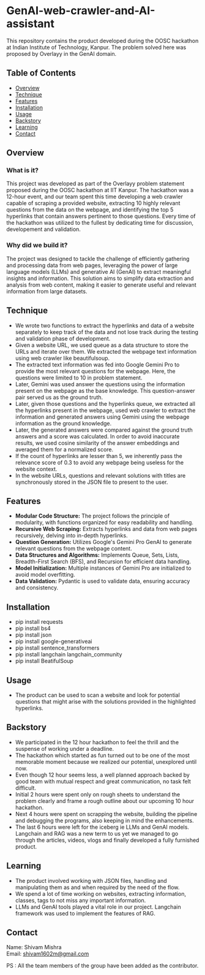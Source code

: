 # GenAI-web-crawler-and-AI-assistant
This repository contains the product developed during the OOSC hackathon at Indian Institute of Technology, Kanpur. The problem solved here was proposed by Overlayy in the GenAI domain.

## Table of Contents

- [Overview](#overview)
- [Technique](#technique)
- [Features](#features)
- [Installation](#installation)
- [Usage](#usage)
- [Backstory](#backstory)
- [Learning](#learning)
- [Contact](#contact)

## Overview

### What is it?

This project was developed as part of the Overlayy problem statement proposed during the OOSC hackathon at IIT Kanpur. The hackathon was a 12-hour event, and our team spent this time developing a web crawler capable of scraping a provided website, extracting 10 highly relevant questions from the data on the webpage, and identifying the top 5 hyperlinks that contain answers pertinent to those questions. Every time   of the hackathon was utilized to the fullest by dedicating time for discussion, developement and validation.

### Why did we build it?

The project was designed to tackle the challenge of efficiently gathering and processing data from web pages, leveraging the power of large language models (LLMs) and generative AI (GenAI) to extract meaningful insights and information. This solution aims to simplify data extraction and analysis from web content, making it easier to generate useful and relevant information from large datasets.

## Technique

* We wrote two functions to extract the hyperlinks and data of a website separately to keep track of the data and not lose track during the testing and validation phase of development.
* Given a website URL, we used queue as a data structure to store the URLs and iterate over them. We extracted the webpage text information using web crawler like beautifulsoup.
* The extracted text information was fed into Google Gemini Pro to provide the most relevant questions for the webpage. Here, the questions were limited to 10 in problem statement.
* Later, Gemini was used answer the questions using the information present on the webpage as the base knowledge. This question-answer pair served us as the ground truth.
* Later, given those questions and the hyperlinks queue, we extracted all the hyperlinks present in the webpage, used web crawler to extract the information and generated answers using Gemini using the webpage information as the ground knowledge.
* Later, the generated answers were compared against the ground truth answers and a score was calculated. In order to avoid inaccurate results, we used cosine similarity of the answer embeddings and averaged them for a normalized score.
* If the count of hyperlinks are lesser than 5, we inherently pass the relevance score of 0.3 to avoid any webpage being useless for the website context.
* In the website URLs, questions and relevant solutions with titles are synchronously stored in the JSON file to present to the user.

## Features

- **Modular Code Structure:** The project follows the principle of modularity, with functions organized for easy readability and handling.
- **Recursive Web Scraping:** Extracts hyperlinks and data from web pages recursively, delving into in-depth hyperlinks.
- **Question Generation:** Utilizes Google's Gemini Pro GenAI to generate relevant questions from the webpage content.
- **Data Structures and Algorithms:** Implements Queue, Sets, Lists, Breadth-First Search (BFS), and Recursion for efficient data handling.
- **Model Initialization:** Multiple instances of Gemini Pro are initialized to avoid model overfitting.
- **Data Validation:** Pydantic is used to validate data, ensuring accuracy and consistency.

## Installation

* pip install requests
* pip install bs4
* pip install json
* pip install google-generativeai
* pip install sentence_transformers
* pip install langchain langchain_community
* pip install BeatifulSoup

## Usage 

* The product can be used to scan a website and look for potential questions that might arise with the solutions provided in the highlighted hyperlinks.

## Backstory

* We participated in the 12 hour hackathon to feel the thrill and the suspense of working under a deadline.
* The hackathon which started as fun turned out to be one of the most memorable moment because we realized our potential, unexplored until now.
* Even though 12 hour seems less, a well planned approach backed by good team with mutual respect and great communication, no task felt difficult.
* Initial 2 hours were spent only on rough sheets to understand the problem clearly and frame a rough outline about our upcoming 10 hour hackathon.
* Next 4 hours were spent on scrapping the website, building the pipeline and debugging the programs, also keeping in mind the enhancements.
* The last 6 hours were left for the iceberg ie LLMs and GenAI models. Langchain and RAG was a new term to us yet we managed to go through the articles, videos, vlogs and finally developed a fully furnished product.
  
## Learning

* The product involved working with JSON files, handling and manipulating them as and when required by the need of the flow.
* We spend a lot of time working on websites, extracting information, classes, tags to not miss any important information.
* LLMs and GenAI tools played a vital role in our project. Langchain framework was used to implement the features of RAG.
 ## Contact

Name: Shivam Mishra <br>
Email: shivam1602m@gmail.com

PS : All the team members of the group have been added as the contributor.
 
